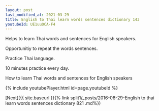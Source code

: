 ```yaml
---
layout: post
last_modified_at: 2021-03-29
title: English to Thai learn words sentences dictionary 143 
youtubeId: UE1uuOCA-F4
---
```

 
 
Helps to learn Thai words and sentences for English speakers.

Opportunitiy to repeat the words sentences. 

Practice Thai language. 
 
10 minutes practice every day. 
 
How to learn Thai words and sentences for English speakers 
 
{% include youtubePlayer.html id=page.youtubeId %}
 
 
[Next]({{ site.baseurl }}{% link  split1/_posts/2016-08-29-English to thai learn words sentences dictionary 821 .md%})
 
